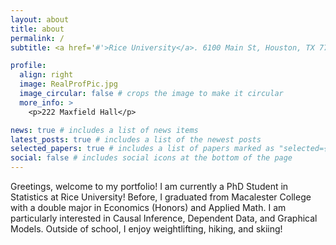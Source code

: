 ```yaml
---
layout: about
title: about
permalink: /
subtitle: <a href='#'>Rice University</a>. 6100 Main St, Houston, TX 77005. nd56@rice.edu

profile:
  align: right
  image: RealProfPic.jpg
  image_circular: false # crops the image to make it circular
  more_info: >
    <p>222 Maxfield Hall</p>

news: true # includes a list of news items
latest_posts: true # includes a list of the newest posts
selected_papers: true # includes a list of papers marked as "selected={true}"
social: false # includes social icons at the bottom of the page
---
```


Greetings, welcome to my portfolio! I am currently a PhD Student in Statistics at Rice University! Before, I graduated from Macalester College with a double major in Economics (Honors) and Applied Math. I am particularly interested in Causal Inference, Dependent Data, and Graphical Models. Outside of school, I enjoy weightlifting, hiking, and skiing!
